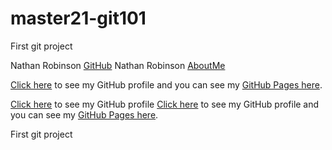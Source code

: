 # master21-git101

First git project

Nathan Robinson [GitHub](https://github.com/NathanRobinson11/)
Nathan Robinson [AboutMe](https://github.com/NathanRobinson11/)

[Click here](https://github.com/jennifer-carey) to see my GitHub profile and you can see my [GitHub Pages here](https://jennifer-carey.github.io/). 

[Click here](https://github.com/lisarawlings) to see my GitHub profile
[Click here](https://github.com/jennifer-carey) to see my GitHub profile and you can see my [GitHub Pages here](https://jennifer-carey.github.io/). 

First git project

